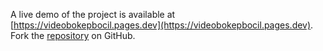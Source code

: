 A live demo of the project is available at [https://videobokepbocil.pages.dev](https://videobokepbocil.pages.dev).
Fork the [repository](https://github.com/kurkagondex/bocilsmpcolmek) on GitHub.
